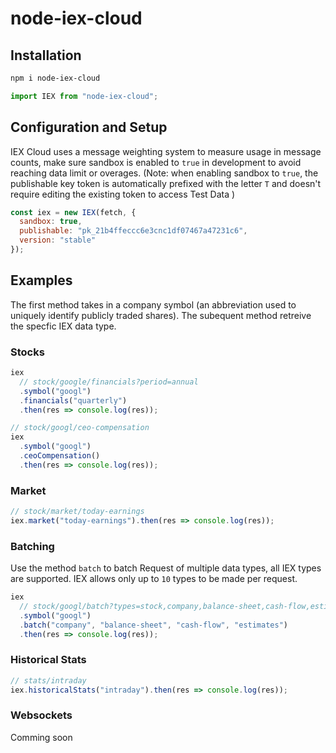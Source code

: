 # node-iex-cloud

## Installation

```bash
npm i node-iex-cloud
```

```javascript
import IEX from "node-iex-cloud";
```

## Configuration and Setup

IEX Cloud uses a message weighting system to measure usage in message counts, make sure sandbox is enabled to `true` in development to avoid reaching data limit or overages.
(Note: when enabling sandbox to `true`, the publishable key token is automatically prefixed with the letter `T` and doesn't require editing the existing token to access Test Data )

```javascript
const iex = new IEX(fetch, {
  sandbox: true,
  publishable: "pk_21b4ffeccc6e3cnc1df07467a47231c6",
  version: "stable"
});
```

## Examples

The first method takes in a company symbol (an abbreviation used to uniquely identify publicly traded shares). The subequent method retreive the specfic IEX data type.

### Stocks

```javascript
iex
  // stock/google/financials?period=annual
  .symbol("googl")
  .financials("quarterly")
  .then(res => console.log(res));
```

```javascript
// stock/googl/ceo-compensation
iex
  .symbol("googl")
  .ceoCompensation()
  .then(res => console.log(res));
```

### Market

```javascript
// stock/market/today-earnings
iex.market("today-earnings").then(res => console.log(res));
```

### Batching

Use the method `batch` to batch Request of multiple data types, all IEX types are supported. IEX allows only up to `10` types to be made per request.

```javascript
iex
  // stock/googl/batch?types=stock,company,balance-sheet,cash-flow,estimates
  .symbol("googl")
  .batch("company", "balance-sheet", "cash-flow", "estimates")
  .then(res => console.log(res));
```

### Historical Stats

```javascript
// stats/intraday
iex.historicalStats("intraday").then(res => console.log(res));
```

### Websockets

Comming soon
